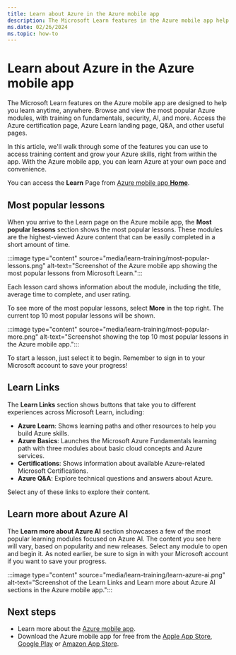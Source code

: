 ```yaml
---
title: Learn about Azure in the Azure mobile app
description: The Microsoft Learn features in the Azure mobile app help you learn Azure skills anytime, anywhere.
ms.date: 02/26/2024
ms.topic: how-to
---
```


# Learn about Azure in the Azure mobile app

The Microsoft Learn features on the Azure mobile app are designed to help you learn anytime, anywhere. Browse and view the most popular Azure modules, with training on fundamentals, security, AI, and more. Access the Azure certification page, Azure Learn landing page, Q&A, and other useful pages.

In this article, we'll walk through some of the features you can use to access training content and grow your Azure skills, right from within the app. With the Azure mobile app, you can learn Azure at your own pace and convenience.

You can access the **Learn** Page from [Azure mobile app **Home**](home.md).

## Most popular lessons

When you arrive to the Learn page on the Azure mobile app, the **Most popular lessons** section shows the most popular lessons. These modules are the highest-viewed Azure content that can be easily completed in a short amount of time.

:::image type="content" source="media/learn-training/most-popular-lessons.png" alt-text="Screenshot of the Azure mobile app showing the most popular lessons from Microsoft Learn.":::

Each lesson card shows information about the module, including the title, average time to complete, and user rating.

To see more of the most popular lessons, select **More** in the top right. The current top 10 most popular lessons will be shown.

:::image type="content" source="media/learn-training/most-popular-more.png" alt-text="Screenshot showing the top 10 most popular lessons in the Azure mobile app.":::

To start a lesson, just select it to begin. Remember to sign in to your Microsoft account to save your progress!

## Learn Links

The **Learn Links** section shows buttons that take you to different experiences across Microsoft Learn, including:

- **Azure Learn**: Shows learning paths and other resources to help you build Azure skills.
- **Azure Basics**: Launches the Microsoft Azure Fundamentals learning path with three modules about basic cloud concepts and Azure services.
- **Certifications**: Shows information about available Azure-related Microsoft Certifications.
- **Azure Q&A**: Explore technical questions and answers about Azure.

Select any of these links to explore their content.

## Learn more about Azure AI

The **Learn more about Azure AI** section showcases a few of the most popular learning modules focused on Azure AI. The content you see here will vary, based on popularity and new releases. Select any module to open and begin it. As noted earlier, be sure to sign in with your Microsoft account if you want to save your progress.

:::image type="content" source="media/learn-training/learn-azure-ai.png" alt-text="Screenshot of the Learn Links and Learn more about Azure AI sections in the Azure mobile app.":::

## Next steps

- Learn more about the [Azure mobile app](overview.md).
- Download the Azure mobile app for free from the [Apple App Store](https://aka.ms/ReferAzureIOSMSLearnMobileAppDocs), [Google Play](https://aka.ms/azureapp/android/doc) or [Amazon App Store](https://aka.ms/azureapp/amazon/doc).
